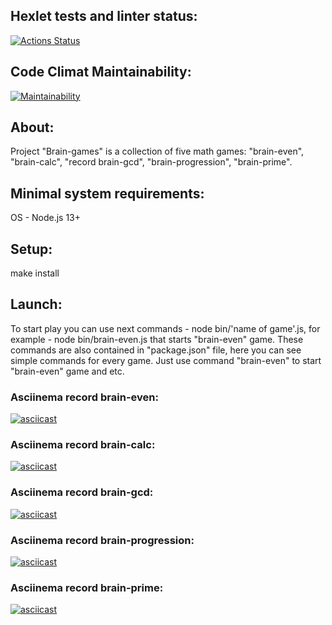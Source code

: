 ## Hexlet tests and linter status:
[![Actions Status](https://github.com/vladikKir/frontend-project-lvl1/workflows/hexlet-check/badge.svg)](https://github.com/vladikKir/frontend-project-lvl1/actions)

## Code Climat Maintainability:
[![Maintainability](https://api.codeclimate.com/v1/badges/92ddc2e174380cbf2398/maintainability)](https://codeclimate.com/github/vladikKir/frontend-project-lvl1/maintainability)

## About: 
Project "Brain-games" is a collection of five math games: "brain-even", "brain-calc", "record brain-gcd", "brain-progression", "brain-prime". 

## Minimal system requirements: 
OS - Node.js 13+

## Setup: 
make install

## Launch:
To start play you can use next commands - node bin/'name of game'.js, for example - node bin/brain-even.js that starts "brain-even" game. These commands are also contained in "package.json" file, here you can see simple commands for every game. Just use command "brain-even" to start "brain-even" game and etc.

### Asciinema record brain-even:
[![asciicast](https://asciinema.org/a/achwIz0SyyZ4Njn96c1a7xJ46.svg)](https://asciinema.org/a/achwIz0SyyZ4Njn96c1a7xJ46)

### Asciinema record brain-calc:
[![asciicast](https://asciinema.org/a/SJsCTwxXk1VLxdIa87Ck9nuRf.svg)](https://asciinema.org/a/SJsCTwxXk1VLxdIa87Ck9nuRf)

### Asciinema record brain-gcd:
[![asciicast](https://asciinema.org/a/G0otG409YwGvXLy7w7WgBNxMY.svg)](https://asciinema.org/a/G0otG409YwGvXLy7w7WgBNxMY)

### Asciinema record brain-progression:
[![asciicast](https://asciinema.org/a/8VULHEuExyM0gw9iTZTaH4vdz.svg)](https://asciinema.org/a/8VULHEuExyM0gw9iTZTaH4vdz)

### Asciinema record brain-prime:
[![asciicast](https://asciinema.org/a/jd88YNyrry5mv3E3GwhXiaZuv.svg)](https://asciinema.org/a/jd88YNyrry5mv3E3GwhXiaZuv)
